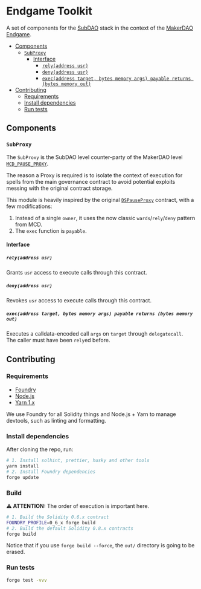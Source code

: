 # Endgame Toolkit

A set of components for the [SubDAO](https://endgame.makerdao.com/subdaos/overview) stack in the context of the
[MakerDAO Endgame](https://endgame.makerdao.com/).

- [Components](#components)
  - [`SubProxy`](#subproxy)
    - [Interface](#interface)
      - [`rely(address usr)`](#relyaddress-usr)
      - [`deny(address usr)`](#denyaddress-usr)
      - [`exec(address target, bytes memory args) payable returns (bytes memory out)`](#execaddress-target-bytes-memory-args-payable-returns-bytes-memory-out)
- [Contributing](#contributing)
  - [Requirements](#requirements)
  - [Install dependencies](#install-dependencies)
  - [Run tests](#run-tests)

## Components

### `SubProxy`

The `SubProxy` is the SubDAO level counter-party of the MakerDAO level
[`MCD_PAUSE_PROXY`](https://etherscan.io/address/0xbe8e3e3618f7474f8cb1d074a26affef007e98fb#code).

The reason a Proxy is required is to isolate the context of execution for spells from the main governance contract to
avoid potential exploits messing with the original contract storage.

This module is heavily inspired by the original
[`DSPauseProxy`](https://github.com/makerdao/ds-pause/blob/5e798dd96bfaac978cd9fe3c0259b486e8afd213/src/pause.sol#L139-L154)
contract, with a few modifications:

1. Instead of a single `owner`, it uses the now classic `wards`/`rely`/`deny` pattern from MCD.
2. The `exec` function is `payable`.

#### Interface

##### `rely(address usr)`

Grants `usr` access to execute calls through this contract.

##### `deny(address usr)`

Revokes `usr` access to execute calls through this contract.

##### `exec(address target, bytes memory args) payable returns (bytes memory out)`

Executes a calldata-encoded call `args` on `target` through `delegatecall`.  
The caller must have been `rely`ed before.

## Contributing

### Requirements

- [Foundry](https://github.com/foundry-rs/foundry)
- [Node.js](https://nodejs.org/)
- [Yarn 1.x](https://classic.yarnpkg.com/lang/en/)

We use Foundry for all Solidity things and Node.js + Yarn to manage devtools, such as linting and formatting.

### Install dependencies

After cloning the repo, run:

```bash
# 1. Install solhint, prettier, husky and other tools
yarn install
# 2. Install Foundry dependencies
forge update
```

### Build

**⚠️ ATTENTION:** The order of execution is important here.

```bash
# 1. Build the Solidity 0.6.x contract
FOUNDRY_PROFILE=0_6_x forge build
# 2. Build the default Solidity 0.8.x contracts
forge build
```

Notice that if you use `forge build --force`, the `out/` directory is going to be erased.

### Run tests

```bash
forge test -vvv
```
